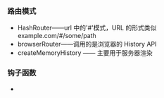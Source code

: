 ### 路由模式

- HashRouter——url 中的'#'模式，URL 的形式类似 example.com/#/some/path
- browserRouter——调用的是浏览器的 History API
- createMemoryHistory —— 主要用于服务器渲染

### 钩子函数

-
